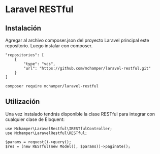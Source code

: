# Laravel RESTful

## Instalación

Agregar al archivo composer.json del proyecto Laravel principal este repositorio. Luego instalar con composer.

```
"repositories": [
    {
        "type": "vcs",
        "url": "https://github.com/mchamper/laravel-restful.git"
    }
]
```

```
composer require mchamper/laravel-restful
```

## Utilización

Una vez instalado tendrás disponible la clase RESTful para integrar con cualquier clase de Eloquent:

```
use Mchamper\LaravelRestful\IRESTfulController;
use Mchamper\LaravelRestful\RESTful;

$params = request()->query();
$res = (new RESTful(new Model(), $params))->paginate();
```
